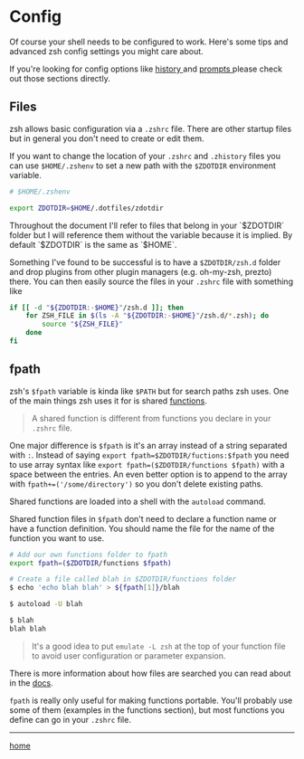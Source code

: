 # Config

Of course your shell needs to be configured to work.
Here's some tips and advanced zsh config settings you might care about.

If you're looking for config options like [ history ]( history.md ) and [ prompts ]( prompt.md ) please check out those sections directly.

## Files

zsh allows basic configuration via a `.zshrc` file.
There are other startup files but in general you don't need to create or edit them.

If you want to change the location of your `.zshrc` and `.zhistory` files you can use `$HOME/.zshenv` to set a new path with the `$ZDOTDIR` environment variable.

```bash
# $HOME/.zshenv

export ZDOTDIR=$HOME/.dotfiles/zdotdir
```

<aside class="notice">
Throughout the document I'll refer to files that belong in your `$ZDOTDIR` folder but I will reference them without the variable because it is implied.
By default `$ZDOTDIR` is the same as `$HOME`.
</aside>

Something I've found to be successful is to have a `$ZDOTDIR/zsh.d` folder and drop plugins from other plugin managers (e.g. oh-my-zsh, prezto) there.
You can then easily source the files in your `.zshrc` file with something like

```bash
if [[ -d "${ZDOTDIR:-$HOME}"/zsh.d ]]; then
    for ZSH_FILE in $(ls -A "${ZDOTDIR:-$HOME}"/zsh.d/*.zsh); do
        source "${ZSH_FILE}"
    done
fi
```

## fpath

zsh's `$fpath` variable is kinda like `$PATH` but for search paths zsh uses.
One of the main things zsh uses it for is shared [functions](../helpers/functions.md).

> A shared function is different from functions you declare in your `.zshrc` file.

One major difference is `$fpath` is it's an array instead of a string separated with `:`.
Instead of saying `export fpath=$ZDOTDIR/fuctions:$fpath` you need to use array syntax like `export fpath=($ZDOTDIR/functions $fpath)` with a space between the entries.
An even better option is to append to the array with `fpath+=('/some/directory')` so you don't delete existing paths.

Shared functions are loaded into a shell with the `autoload` command.

Shared function files in `$fpath` don't need to declare a function name or have a function definition.
You should name the file for the name of the function you want to use.

```bash
# Add our own functions folder to fpath
export fpath=($ZDOTDIR/functions $fpath)

# Create a file called blah in $ZDOTDIR/functions folder
$ echo 'echo blah blah' > ${fpath[1]}/blah

$ autoload -U blah

$ blah
blah blah
```

> It's a good idea to put `emulate -L zsh` at the top of your function file to avoid user configuration or parameter expansion.

There is more information about how files are searched you can read about in the [docs](http://zsh.sourceforge.net/Doc/Release/Functions.html).

`fpath` is really only useful for making functions portable.
You'll probably use some of them (examples in the functions section), but most functions you define can go in your `.zshrc` file.

---

[home](../../README.md)
